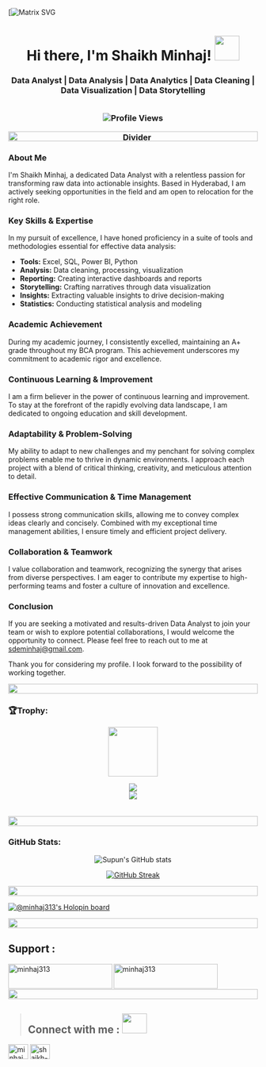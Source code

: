 [![Matrix SVG](https://media.licdn.com/dms/image/D4E16AQFMQg1K6_zdrQ/profile-displaybackgroundimage-shrink_350_1400/0/1714406492176?e=1720656000&v=beta&t=CTADxJ2b7nqH0AF_Y_CuRcSLDzk-jFWpEle44yZ5z7U)

<h1 align="center">Hi there, I'm Shaikh Minhaj! <img src="https://raw.githubusercontent.com/rahulbanerjee26/githubProfileReadmeGenerator/main/gifs/wave.gif" width="50" height="50"></h1>

<h3 align="center">Data Analyst | Data Analysis | Data Analytics | Data Cleaning | Data Visualization | Data Storytelling 
<p align="center">
 <br>
  <img src="https://komarev.com/ghpvc/?username=minhaj-313&label=Profile%20views&color=blueviolet" alt="Profile Views">
</p>

<p align="center">
  <img src="https://i.imgur.com/dBaSKWF.gif" alt="Divider" height="20" width="100%">
</p>

### About Me
I'm Shaikh Minhaj, a dedicated Data Analyst with a relentless passion for transforming raw data into actionable insights. Based in Hyderabad, I am actively seeking opportunities in the field and am open to relocation for the right role.

### Key Skills & Expertise
In my pursuit of excellence, I have honed proficiency in a suite of tools and methodologies essential for effective data analysis:
- **Tools:** Excel, SQL, Power BI, Python
- **Analysis:** Data cleaning, processing, visualization
- **Reporting:** Creating interactive dashboards and reports
- **Storytelling:** Crafting narratives through data visualization
- **Insights:** Extracting valuable insights to drive decision-making
- **Statistics:** Conducting statistical analysis and modeling

### Academic Achievement
During my academic journey, I consistently excelled, maintaining an A+ grade throughout my BCA program. This achievement underscores my commitment to academic rigor and excellence.

### Continuous Learning & Improvement
I am a firm believer in the power of continuous learning and improvement. To stay at the forefront of the rapidly evolving data landscape, I am dedicated to ongoing education and skill development.

### Adaptability & Problem-Solving
My ability to adapt to new challenges and my penchant for solving complex problems enable me to thrive in dynamic environments. I approach each project with a blend of critical thinking, creativity, and meticulous attention to detail.

### Effective Communication & Time Management
I possess strong communication skills, allowing me to convey complex ideas clearly and concisely. Combined with my exceptional time management abilities, I ensure timely and efficient project delivery.

### Collaboration & Teamwork
I value collaboration and teamwork, recognizing the synergy that arises from diverse perspectives. I am eager to contribute my expertise to high-performing teams and foster a culture of innovation and excellence.

### Conclusion
If you are seeking a motivated and results-driven Data Analyst to join your team or wish to explore potential collaborations, I would welcome the opportunity to connect. Please feel free to reach out to me at sdeminhaj@gmail.com.

Thank you for considering my profile. I look forward to the possibility of working together.


<img src="https://i.imgur.com/dBaSKWF.gif" height="20" width="100%">

<h3 align="left">🏆Trophy:</h3>

<p align="center">
<img src="https://media.tenor.com/0ENB5HuTH0gAAAAi/trophy-beker.gif"  width="100px" height="100px"></p>
  
<div align="center">
<img src="https://github-profile-trophy.vercel.app/?username=minhaj-313&theme=matrix&no-bg=true&no-frame=true&row=1&column=4&title=MultiLanguage,Commits,PullRequest,Reviews">
 </div>

<div align="center">
<img src="https://github-profile-trophy.vercel.app/?username=minhaj-313&theme=matrix&no-bg=true&no-frame=true&row=1&column=4&title=Repositories,Organizations,Stars,Followers">
 </div>
 <br><br>

<img src="https://i.imgur.com/dBaSKWF.gif" height="20" width="100%">

<h3 align="left">GitHub Stats:</h3>
<div align="center">
 
![Supun's GitHub stats](https://github-readme-stats.vercel.app/api?username=minhaj-313\&theme=midnight-purple\&show_icons=true\&show=reviews,prs_merged,prs_merged_percentage\&hide=contribs,issues)

[![GitHub Streak](https://streak-stats.demolab.com/?user=minhaj-313&theme=midnight-purple)](https://git.io/streak-stats)

</div>
<img src="https://i.imgur.com/dBaSKWF.gif" height="20" width="100%">

[![@minhaj313's Holopin board](https://holopin.me/minhaj313)](https://holopin.io/@minhaj313)

<img src="https://i.imgur.com/dBaSKWF.gif" height="20" width="100%">

## **Support** :
<p><a href="https://www.buymeacoffee.com/minhaj313"> <img align="left" src="https://cdn.buymeacoffee.com/buttons/v2/default-yellow.png" height="50" width="210" alt="minhaj313" /></a></p>
<p><a href="https://paypal.me/minhaj313?country.x=IN&locale.x=en_GB"> <img align="left" src="https://assets.stickpng.com/images/580b57fcd9996e24bc43c530.png" height="50" width="210" alt="minhaj313" /></a></p>
    <br>
    <br> 
    <br>
<img src="https://i.imgur.com/dBaSKWF.gif" height="20" width="100%">

> ## **Connect with me** :  <img src='https://raw.githubusercontent.com/rahulbanerjee26/githubProfileReadmeGenerator/main/gifs/handShake.gif' width="50px" height=40px>

<p align="left">
<a href="https://twitter.com/minhaj_313" target="blank"><img align="center" src="https://raw.githubusercontent.com/rahuldkjain/github-profile-readme-generator/master/src/images/icons/Social/twitter.svg" alt="minhaj_313" height="30" width="40" /></a>
<a href="https://linkedin.com/in/shaikh-minhaj-softwareengineer" target="blank"><img align="center" src="https://raw.githubusercontent.com/rahuldkjain/github-profile-readme-generator/master/src/images/icons/Social/linked-in-alt.svg" alt="shaikh-minhaj-softwareengineer" height="30" width="40" /></a>
</p>

